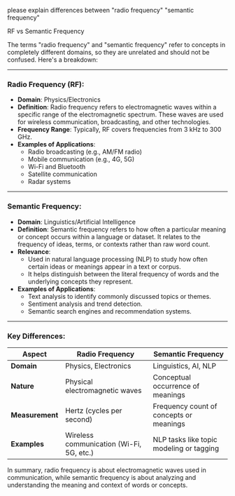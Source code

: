 please explain differences between "radio frequency" "semantic frequency"

RF vs Semantic Frequency

The terms "radio frequency" and "semantic frequency" refer to concepts in completely different domains, so they are unrelated and should not be confused. Here's a breakdown:

---

### **Radio Frequency (RF):**
- **Domain**: Physics/Electronics
- **Definition**: Radio frequency refers to electromagnetic waves within a specific range of the electromagnetic spectrum. These waves are used for wireless communication, broadcasting, and other technologies.
- **Frequency Range**: Typically, RF covers frequencies from 3 kHz to 300 GHz.
- **Examples of Applications**:
  - Radio broadcasting (e.g., AM/FM radio)
  - Mobile communication (e.g., 4G, 5G)
  - Wi-Fi and Bluetooth
  - Satellite communication
  - Radar systems

---

### **Semantic Frequency**:
- **Domain**: Linguistics/Artificial Intelligence
- **Definition**: Semantic frequency refers to how often a particular meaning or concept occurs within a language or dataset. It relates to the frequency of ideas, terms, or contexts rather than raw word count.
- **Relevance**: 
  - Used in natural language processing (NLP) to study how often certain ideas or meanings appear in a text or corpus.
  - It helps distinguish between the literal frequency of words and the underlying concepts they represent.
- **Examples of Applications**:
  - Text analysis to identify commonly discussed topics or themes.
  - Sentiment analysis and trend detection.
  - Semantic search engines and recommendation systems.

---

### Key Differences:
| Aspect                | Radio Frequency                              | Semantic Frequency                         |
|-----------------------|----------------------------------------------|-------------------------------------------|
| **Domain**           | Physics, Electronics                        | Linguistics, AI, NLP                      |
| **Nature**           | Physical electromagnetic waves              | Conceptual occurrence of meanings         |
| **Measurement**      | Hertz (cycles per second)                   | Frequency count of concepts or meanings   |
| **Examples**         | Wireless communication (Wi-Fi, 5G, etc.)    | NLP tasks like topic modeling or tagging  |

In summary, radio frequency is about electromagnetic waves used in communication, while semantic frequency is about analyzing and understanding the meaning and context of words or concepts.
